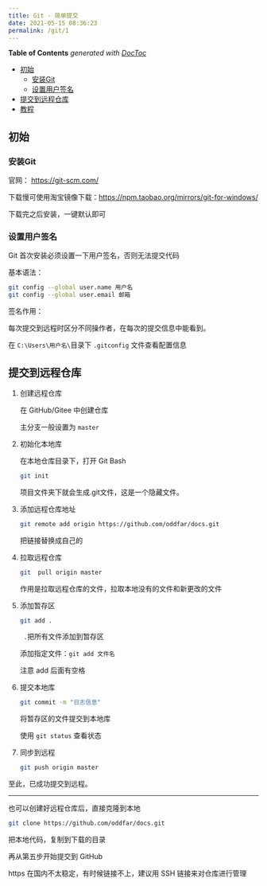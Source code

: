 ```yaml
---
title: Git - 简单提交
date: 2021-05-15 08:36:23
permalink: /git/1
---
```


<!-- START doctoc generated TOC please keep comment here to allow auto update -->
<!-- DON'T EDIT THIS SECTION, INSTEAD RE-RUN doctoc TO UPDATE -->
**Table of Contents**  *generated with [DocToc](https://github.com/thlorenz/doctoc)*

- [初始](#%E5%88%9D%E5%A7%8B)
  - [安装Git](#%E5%AE%89%E8%A3%85git)
  - [设置用户签名](#%E8%AE%BE%E7%BD%AE%E7%94%A8%E6%88%B7%E7%AD%BE%E5%90%8D)
- [提交到远程仓库](#%E6%8F%90%E4%BA%A4%E5%88%B0%E8%BF%9C%E7%A8%8B%E4%BB%93%E5%BA%93)
- [教程](#%E6%95%99%E7%A8%8B)

<!-- END doctoc generated TOC please keep comment here to allow auto update -->
## 初始

### 安装Git

官网： https://git-scm.com/

下载慢可使用淘宝镜像下载：https://npm.taobao.org/mirrors/git-for-windows/

下载完之后安装，一键默认即可



### 设置用户签名

Git 首次安装必须设置一下用户签名，否则无法提交代码

基本语法：

```sh
git config --global user.name 用户名
git config --global user.email 邮箱
```

签名作用：

每次提交到远程时区分不同操作者，在每次的提交信息中能看到。

在 `C:\Users\用户名\`目录下 `.gitconfig` 文件查看配置信息

## 提交到远程仓库

1. 创建远程仓库

   在 GitHub/Gitee 中创建仓库

   主分支一般设置为 `master`

2. 初始化本地库

   在本地仓库目录下，打开 Git Bash 

   ```sh
   git init
   ```
   项目文件夹下就会生成.git文件，这是一个隐藏文件。

3. 添加远程仓库地址

   ```sh
   git remote add origin https://github.com/oddfar/docs.git
   ```

   把链接替换成自己的

4. 拉取远程仓库

   ```sh
   git  pull origin master
   ```
   作用是拉取远程仓库的文件，拉取本地没有的文件和新更改的文件

5. 添加暂存区

   ```sh
   git add .
   ```

   ` .`把所有文件添加到暂存区

   添加指定文件：`git add 文件名`

   注意 add 后面有空格

6. 提交本地库

   ```sh
   git commit -m "日志信息"
   ```

   将暂存区的文件提交到本地库

   使用 `git status` 查看状态

7. 同步到远程

   ```sh
   git push origin master
   ```
   



至此，已成功提交到远程。

---

也可以创建好远程仓库后，直接克隆到本地

```sh
git clone https://github.com/oddfar/docs.git
```

把本地代码，复制到下载的目录

再从第五步开始提交到 GitHub

https 在国内不太稳定，有时候链接不上，建议用 SSH 链接来对仓库进行管理

